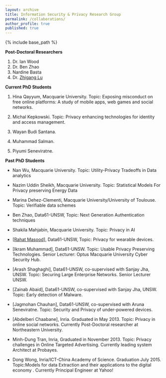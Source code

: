 ```yaml
---
layout: archive
title: Information Security & Privacy Research Group
permalink: /collaborations/
author_profile: true
published: true
---
```


{% include base_path %}


**Post-Doctoral Researchers**
1. Dr. Ian Wood
2. Dr. Ben Zhao
3. Nardine Basta
4. Dr. [Zhigang Lu](https://suluz.github.io)

**Current PhD Students**


1. Hina Qayyum, Macquarie University. Topic: Exposing misconduct on free online platforms: A study of mobile apps, web games and social networks.

2. Michal Kepkowski. Topic: Privacy enhancing technologies for identity and access management.

3. Wayan Budi Santana.

4. Muhammad Salman.

5. Piyumi Seneviratne.


**Past PhD Students**

- Nan Wu, Macquarie University. Topic: Utility-Privacy Tradeoffs in Data analytics

- Nazim Uddin Sheikh, Macquarie University. Topic: Statistical Models For Privacy preserving Energy Data
 
- Marina Dehez-Clementi, Macquarie University/University of Toulouse. Topic: Verifiable data schemes
 
- Ben Zhao, Data61-UNSW, Topic: Next Generation Authentication techniques

- Shakila Mahjabin, Macquarie University. Topic: Privacy in AI

- [[Rahat Masood](https://research.csiro.au/isp/about-us/students/rahat-masood/)], Data61-UNSW, Topic: Privacy for wearable devices.

- [Ikram Muhammad], Data61-UNSW. Topic: Usable Privacy Preserving Technologies. Senior Lecturer: Optus Macquarie University Cyber Security Hub.
 
- [Arash Shaghaghi], Data61-UNSW, co-supervised with Sanjay Jha, UNSW. Topic: Securing Large Enterprise Networks. Senior Lecturer UNSW.
 
- [Zainab Abaid], Data61-UNSW, co-supervised with Sanjay Jha, UNSW. Topic: Early detection of Malware.
 
- [Jagmohan Chauhan], Data61-UNSW, co-supervised with Aruna Seneviratne. Topic: Security and Privacy of under-powered devices.
 
- [Abdelberi Chaabane], Inria. Graduated in May 2013. Topic: Privacy in online social networks. Currently Post-Doctoral researcher at Northeastern University.
 
- Minh-Dung Tran, Inria, Graduated in November 2013. Topic: Privacy challenges in Online Targeted Advertising. Currently leading system Architect at Probayes.
 
- Dong Wong, Inria/ICT-China Academy of Science. Graduation July 2015. Topic:Models for data Extraction and their applications to the digital economy . Currently Principal Engineer at Yahoo!

